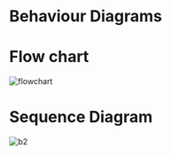 # Behaviour Diagrams
# Flow chart

![flowchart](https://user-images.githubusercontent.com/68106099/161391801-8e8d5603-18c6-4a56-af06-a2b4ae3845a2.png)

# Sequence Diagram

![b2](https://user-images.githubusercontent.com/68106099/161391933-6de0cf8f-224c-4868-ac07-78069d5fefa5.png)
